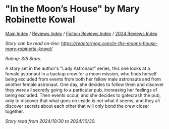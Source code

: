 # "In the Moon’s House" by Mary Robinette Kowal

[Main Index](../../../README.md) / [Reviews Index](../../README.md) / [Fiction Reviews Index](../README.md) / [2024 Reviews Index](README.md)

*Story can be read on-line: <https://reactormag.com/in-the-moons-house-mary-robinette-kowal/>*

*Rating: 3/5 Stars.*

A story set in the author's "Lady Astronaut" series, this one looks at a female astronaut in a backup crew for a moon mission, who finds herself being excluded from events from both her fellow male astronauts and from another female astronaut. One day, she decides to follow them and discover they were all secretly going to a particular pub, increasing her feelings of being excluded. Then events occur, and she decides to gatecrash the pub, only to discover that what goes on inside is not what it seems, and they all discover secrets about each other that will only bond the crew closer together.

*Story read from 2024/10/30 to 2024/10/30.*
